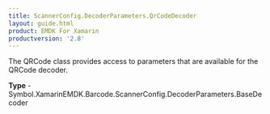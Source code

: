 ```yaml
---
title: ScannerConfig.DecoderParameters.QrCodeDecoder
layout: guide.html 
product: EMDK For Xamarin 
productversion: '2.8' 
---
```

The QRCode class provides access to parameters that are available for the QRCode decoder.

**Type** - Symbol.XamarinEMDK.Barcode.ScannerConfig.DecoderParameters.BaseDecoder



